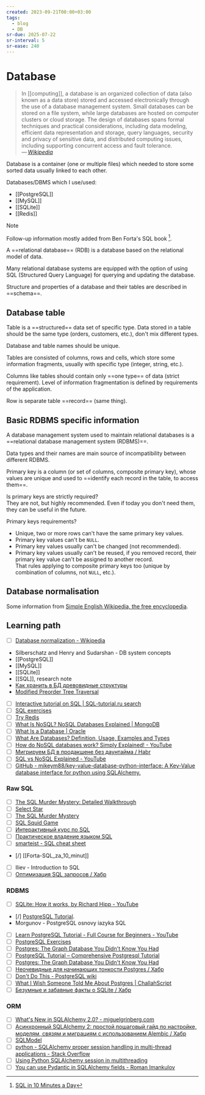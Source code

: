 ```yaml
---
created: 2023-09-21T00:00+03:00
tags:
  - blog
  - DB
sr-due: 2025-07-22
sr-interval: 5
sr-ease: 240
---
```


# Database

> In [[computing]], a database is an organized collection of data (also known
> as a data store) stored and accessed electronically through the use of a
> database management system. Small databases can be stored on a file system,
> while large databases are hosted on computer clusters or cloud storage. The
> design of databases spans formal techniques and practical considerations,
> including data modeling, efficient data representation and storage, query
> languages, security and privacy of sensitive data, and distributed computing
> issues, including supporting concurrent access and fault tolerance.\
> — <cite>[Wikipedia](https://en.wikipedia.org/wiki/Database)</cite>

Database is a container (one or multiple files) which needed to store some
sorted data usually linked to each other.

Databases/DBMS which I use/used:

- [[PostgreSQL]]
- [[MySQL]]
- [[SQLite]]
- [[Redis]]

> [!NOTE]
> Follow-up information mostly added from Ben Forta's SQL book [^1].

A ==relational database== (RDB) is a database based on the relational model of
data.

Many relational database systems are equipped with the option of using
SQL (Structured Query Language) for querying and updating the database.

Structure and properties of a database and their tables are described in
==schema==.

## Database table

Table is a ==structured== data set of specific type. Data stored in a table
should be the same type (orders, customers, etc.), don't mix different types.

Database and table names should be unique.

Tables are consisted of columns, rows and cells, which store some information
fragments, usually with specific type (integer, string, etc.).

Columns like tables should contain only ==one type== of data (strict
requirement). Level of information fragmentation is defined by requirements of
the application.

Row is separate table ==record== (same thing).

## Basic RDBMS specific information

A database management system used to maintain relational databases is a
==relational database management system (RDBMS)==.

Data types and their names are main source of incompatibility between different
RDBMS.

Primary key is a column (or set of columns, composite primary key), whose values are unique and
used to ==identify each record in the table, to access them==.

Is primary keys are strictly required?
<br class="f">
They are not, but highly recommended. Even if today you don't need them, they can
be useful in the future.

Primary keys requirements?
<br class="f">
- Unique, two or more rows can't have the same primary key values.
- Primary key values can't be `NULL`.
- Primary key values usually can't be changed (not recommended).
- Primary key values usually can't be reused, if you removed record, their
primary key value can't be assigned to another record.\
That rules applying to composite primary keys too (unique by combination of
columns, not `NULL`, etc.).

## Database normalisation

Some information from [Simple English Wikipedia, the free encyclopedia](https://simple.wikipedia.org/wiki/Database_normalisation).

## Learning path

- [ ] [Database normalization - Wikipedia](https://en.m.wikipedia.org/wiki/Database_normalization )
- Silberschatz and Henry and Sudarshan - DB system concepts
- [[PostgreSQL]]
- [[MySQL]]
- [[SQLite]]
- [[SQL]], research note
- [Как хранить в БД древовидные структуры](https://github.com/codedokode/pasta/blob/master/db/trees.md)
- [Modified Preorder Tree Traversal](https://gist.github.com/tmilos/f2f999b5839e2d42d751)
- [ ] [Interactive tutorial on SQL | SQL-tutorial.ru search](http://www.sql-tutorial.ru/en/content.html)
- [ ] [SQL exercises](https://sql-ex.ru/)
- [ ] [Try Redis](https://try.redis.io/)
- [ ] [What Is NoSQL? NoSQL Databases Explained | MongoDB](https://www.mongodb.com/nosql-explained)
- [ ] [What Is a Database | Oracle](https://www.oracle.com/database/what-is-database/)
- [ ] [What Are Databases? Definition, Usage, Examples and Types](https://www.prisma.io/dataguide/intro/what-are-databases)
- [ ] [How do NoSQL databases work? Simply Explained! - YouTube](https://www.youtube.com/watch?v=0buKQHokLK8)
- [ ] [Мигрируем БД в продакшене без даунтайма / Habr](https://habr.com/en/articles/664028/)
- [ ] [SQL vs NoSQL Explained - YouTube](https://www.youtube.com/watch?v=ruz-vK8IesE)
- [ ] [GitHub - mikeym88/key-value-database-python-interface: A Key-Value database interface for python using SQLAlchemy.](https://github.com/mikeym88/key-value-database-python-interface)

### Raw SQL

- [ ] [The SQL Murder Mystery: Detailed Walkthrough](https://mystery.knightlab.com/walkthrough.html)
- [ ] [Select Star](https://selectstarsql.com/)
- [ ] [The SQL Murder Mystery](https://mystery.knightlab.com/)
- [ ] [SQL Squid Game](https://datalemur.com/sql-game)
- [ ] [Интерактивный курс по SQL](https://sql-academy.org/)
- [ ] [Практическое владение языком SQL](https://sql-ex.ru/)
- [ ] [smarteist - SQL cheat sheet](https://gist.github.com/smarteist/dc19be1101c0041e5963eba3772c3f67)
- [/] [[Forta-SQL_za_10_minut]]
- [ ] Iliev - Introduction to SQL
- [ ] [Оптимизация SQL запросов / Хабр](https://habr.com/ru/articles/861604/)

### RDBMS

- [ ] [SQLite: How it works, by Richard Hipp - YouTube](https://www.youtube.com/watch?v=ZSKLA81tBis)
- [/] [PostgreSQL Tutorial](https://neon.tech/postgresql/tutorial).
- Morgunov - PostgreSQL osnovy iazyka SQL
- [ ] [Learn PostgreSQL Tutorial - Full Course for Beginners - YouTube](https://www.youtube.com/watch?v=qw--VYLpxG4)
- [ ] [PostgreSQL Exercises](https://pgexercises.com/gettingstarted.html)
- [ ] [Postgres: The Graph Database You Didn't Know You Had](https://www.dylanpaulus.com/posts/postgres-is-a-graph-database/)
- [ ] [PostgreSQL Tutorial – Comprehensive Postgresql Tutorial](https://www.postgresqltutorial.com/)
- [ ] [Postgres: The Graph Database You Didn't Know You Had](https://www.dylanpaulus.com/posts/postgres-is-a-graph-database/)
- [ ] [Неочевидные для начинающих тонкости Postgres / Хабр](https://habr.com/ru/companies/ruvds/articles/859422/)
- [ ] [Don't Do This - PostgreSQL wiki](https://wiki.postgresql.org/wiki/Don%27t_Do_This)
- [ ] [What I Wish Someone Told Me About Postgres | ChallahScript](https://challahscript.com/what_i_wish_someone_told_me_about_postgres)
- [ ] [Безумные и забавные факты о SQLite / Хабр](https://habr.com/ru/companies/ruvds/articles/873816/)

### ORM

- [ ] [What's New in SQLAlchemy 2.0? - miguelgrinberg.com](https://blog.miguelgrinberg.com/post/what-s-new-in-sqlalchemy-2-0)
- [ ] [Асинхронный SQLAlchemy 2: простой пошаговый гайд по настройке, моделям, связям и миграциям с использованием Alembic / Хабр](https://habr.com/ru/companies/amvera/articles/849836/)
- [ ] [SQLModel](https://sqlmodel.tiangolo.com/learn/)
- [ ] [python - SQLAlchemy proper session handling in multi-thread applications - Stack Overflow](https://stackoverflow.com/questions/9619789/sqlalchemy-proper-session-handling-in-multi-thread-applications)
- [ ] [Using Python SQLAlchemy session in multithreading](https://copdips.com/2019/05/using-python-sqlalchemy-session-in-multithreading.html#way-2-using-scoped_session-to-create-a-thread-local-variable)
- [ ] [You can use Pydantic in SQLAlchemy fields - Roman Imankulov](https://roman.pt/posts/pydantic-in-sqlalchemy-fields/)

[^1]: [SQL in 10 Minutes a Day](https://www.amazon.com/gp/product/0135182794/)
